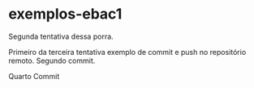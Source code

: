 # exemplos-ebac1
Segunda tentativa dessa porra.

Primeiro da terceira tentativa exemplo de commit e push no repositório remoto.
Segundo commit.

Quarto Commit

